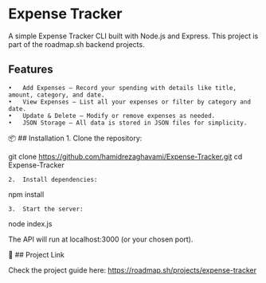 # Expense Tracker

A simple Expense Tracker CLI built with Node.js and Express. This project is part of the roadmap.sh backend projects.

## Features
	•	Add Expenses – Record your spending with details like title, amount, category, and date.
	•	View Expenses – List all your expenses or filter by category and date.
	•	Update & Delete – Modify or remove expenses as needed.
	•	JSON Storage – All data is stored in JSON files for simplicity.

📦 ## Installation
	1.	Clone the repository:

git clone https://github.com/hamidrezaghavami/Expense-Tracker.git
cd Expense-Tracker

	2.	Install dependencies:

npm install

	3.	Start the server:

node index.js

The API will run at localhost:3000 (or your chosen port).

🔗 ## Project Link

Check the project guide here: https://roadmap.sh/projects/expense-tracker
